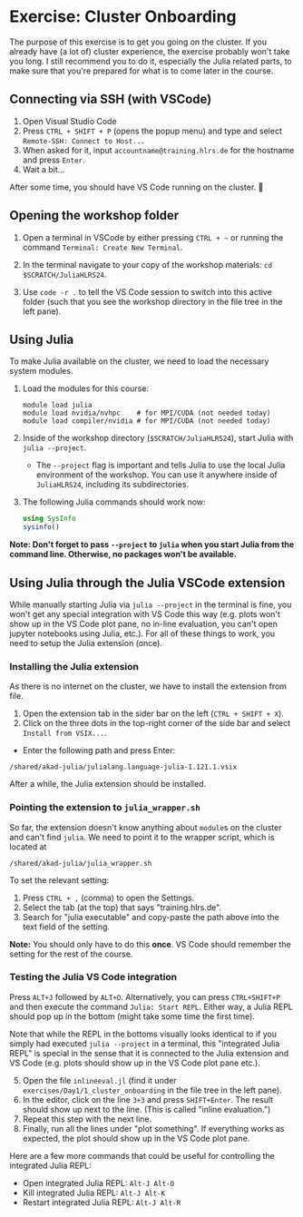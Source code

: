 # Exercise: Cluster Onboarding

The purpose of this exercise is to get you going on the cluster. If you already have (a lot of) cluster experience, the exercise probably won't take you long. I still recommend you to do it, especially the Julia related parts, to make sure that you're prepared for what is to come later in the course.

## Connecting via SSH (with VSCode)
1. Open Visual Studio Code
2. Press `CTRL + SHIFT + P` (opens the popup menu) and type and select `Remote-SSH: Connect to Host...`
3. When asked for it, input `accountname@training.hlrs.de` for the hostname and press `Enter`.
5. Wait a bit...

After some time, you should have VS Code running on the cluster. 🎉

## Opening the workshop folder

1. Open a terminal in VSCode by either pressing `CTRL + ~` or running the command `Terminal: Create New Terminal`.

2. In the terminal navigate to your copy of the workshop materials: `cd $SCRATCH/JuliaHLRS24`.
 
4. Use `code -r .` to tell the VS Code session to switch into this active folder (such that you see the workshop directory in the file tree in the left pane).

## Using Julia

To make Julia available on the cluster, we need to load the necessary system modules.

1. Load the modules for this course:
   
    ```
    module load julia
    module load nvidia/nvhpc    # for MPI/CUDA (not needed today)
    module load compiler/nvidia # for MPI/CUDA (not needed today)
    ```
    
2. Inside of the workshop directory (`$SCRATCH/JuliaHLRS24`), start Julia with `julia --project`.
    - The `--project` flag is important and tells Julia to use the local Julia environment of the workshop. You can use it anywhere inside of `JuliaHLRS24`, including its subdirectories.

3. The following Julia commands should work now:

    ```julia
    using SysInfo
    sysinfo()
    ```

**Note: Don't forget to pass `--project` to `julia` when you start Julia from the command line. Otherwise, no packages won't be available.**

## Using Julia through the Julia VSCode extension

While manually starting Julia via `julia --project` in the terminal is fine, you won't get any special integration with VS Code this way (e.g. plots won't show up in the VS Code plot pane, no in-line evaluation, you can't open jupyter notebooks using Julia, etc.). For all of these things to work, you need to setup the Julia extension (once).

### Installing the Julia extension

As there is no internet on the cluster, we have to install the extension from file.

1. Open the extension tab in the sider bar on the left (`CTRL + SHIFT + X`).
2. Click on the three dots in the top-right corner of the side bar and select `Install from VSIX...`.
* Enter the following path and press Enter:

```
/shared/akad-julia/julialang.language-julia-1.121.1.vsix
```

After a while, the Julia extension should be installed.

### Pointing the extension to `julia_wrapper.sh`

So far, the extension doesn't know anything about `module`s on the cluster and can't find `julia`. We need to point it to the wrapper script, which is located at

```
/shared/akad-julia/julia_wrapper.sh
```

To set the relevant setting:

1. Press `CTRL + ,` (comma) to open the Settings.
2. Select the tab (at the top) that says "training.hlrs.de".
3. Search for "julia executable" and copy-paste the path above into the text field of the setting.

**Note:** You should only have to do this **once**. VS Code should remember the setting for the rest of the course.

### Testing the Julia VS Code integration

Press `ALT+J` followed by `ALT+O`. Alternatively, you can press `CTRL+SHIFT+P` and then execute the command `Julia: Start REPL`. Either way, a Julia REPL should pop up in the bottom (might take some time the first time).

Note that while the REPL in the bottoms visually looks identical to if you simply had executed `julia --project` in a terminal, this "integrated Julia REPL" is special in the sense that it is connected to the Julia extension and VS Code (e.g. plots should show up in the VS Code plot pane etc.).

5. Open the file `inlineeval.jl` (find it under `exercises/Day1/1_cluster_onboarding` in the file tree in the left pane).
6. In the editor, click on the line `3+3` and press `SHIFT+Enter`. The result should show up next to the line. (This is called "inline evaluation.")
7. Repeat this step with the next line.
8. Finally, run all the lines under "plot something". If everything works as expected, the plot should show up in the VS Code plot pane.

Here are a few more commands that could be useful for controlling the integrated Julia REPL:

* Open integrated Julia REPL: `Alt-J Alt-O`
* Kill integrated Julia REPL: `Alt-J Alt-K`
* Restart integrated Julia REPL: `Alt-J Alt-R`
